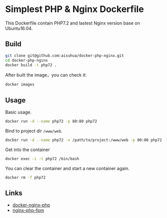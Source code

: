 # Simplest PHP & Nginx Dockerfile

This Dockerfile contain PHP7.2 and lastest Nginx version base on Ubuntu16.04.

## Build

```sh
git clone git@github.com:aisuhua/docker-php-nginx.git
cd docker-php-nginx
docker build -t php72 .
```

After built the image，you can check it:

```sh
docker images
```

## Usage

Basic usage.

```sh
docker run -d --name php72 -p 80:80 php72
```

Bind to project dir `/www/web`. 

```sh
docker run -d --name php72 -v /path/to/project:/www/web -p 80:80 php72
```

Get into the container

```sh
docker exec -i -t php72 /bin/bash
```

You can clear the container and start a new container again.

```sh
docker rm -f php72
```

## Links

- [docker-nginx-php](https://github.com/fideloper/docker-nginx-php)
- [nginx-php-fpm](https://github.com/richarvey/nginx-php-fpm)

